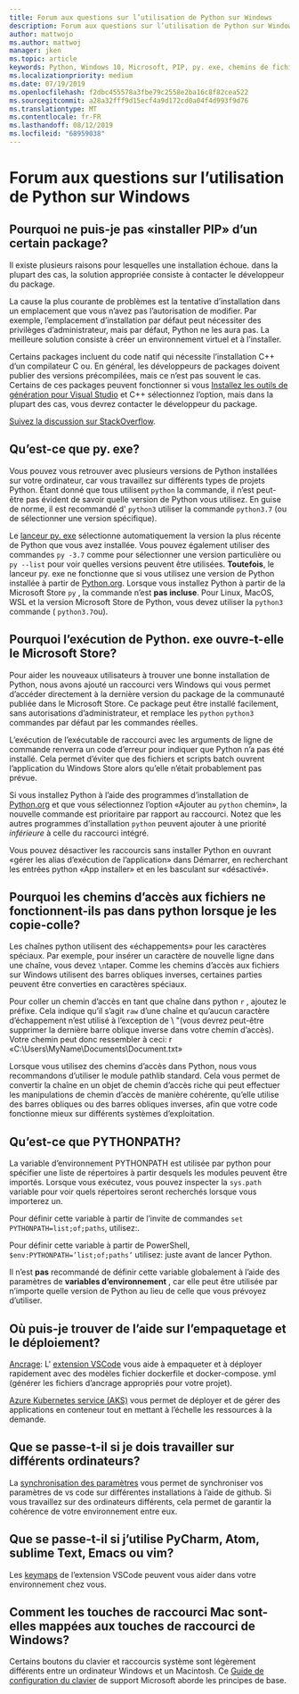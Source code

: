 ```yaml
---
title: Forum aux questions sur l’utilisation de Python sur Windows
description: Forum aux questions sur l’utilisation de Python sur Windows
author: mattwojo
ms.author: mattwoj
manager: jken
ms.topic: article
keywords: Python, Windows 10, Microsoft, PIP, py. exe, chemins de fichier, PYTHONPATH, déploiement Python, empaquetage python
ms.localizationpriority: medium
ms.date: 07/19/2019
ms.openlocfilehash: f2dbc455578a3fbe79c2558e2ba16c8f82cea522
ms.sourcegitcommit: a28a32fff9d15ecf4a9d172cd0a04f4d993f9d76
ms.translationtype: MT
ms.contentlocale: fr-FR
ms.lasthandoff: 08/12/2019
ms.locfileid: "68959038"
---
```

# <a name="frequently-asked-questions-about-using-python-on-windows"></a>Forum aux questions sur l’utilisation de Python sur Windows

## <a name="why-cant-i-pip-install-a-certain-package"></a>Pourquoi ne puis-je pas «installer PIP» d’un certain package?

Il existe plusieurs raisons pour lesquelles une installation échoue. dans la plupart des cas, la solution appropriée consiste à contacter le développeur du package.

La cause la plus courante de problèmes est la tentative d’installation dans un emplacement que vous n’avez pas l’autorisation de modifier. Par exemple, l’emplacement d’installation par défaut peut nécessiter des privilèges d’administrateur, mais par défaut, Python ne les aura pas. La meilleure solution consiste à créer un environnement virtuel et à l’installer.

Certains packages incluent du code natif qui nécessite l’installation C++ d’un compilateur C ou. En général, les développeurs de packages doivent publier des versions précompilées, mais ce n’est pas souvent le cas. Certains de ces packages peuvent fonctionner si vous [Installez les outils de génération pour Visual Studio](https://visualstudio.microsoft.com/downloads/#build-tools-for-visual-studio-2019) et C++ sélectionnez l’option, mais dans la plupart des cas, vous devrez contacter le développeur du package.

[Suivez la discussion sur StackOverflow](https://stackoverflow.com/questions/4750806/how-do-i-install-pip-on-windows/12476379).

## <a name="what-is-pyexe"></a>Qu’est-ce que py. exe?

Vous pouvez vous retrouver avec plusieurs versions de Python installées sur votre ordinateur, car vous travaillez sur différents types de projets Python. Étant donné que tous utilisent `python` la commande, il n’est peut-être pas évident de savoir quelle version de Python vous utilisez. En guise de norme, il est recommandé d' `python3` utiliser la commande `python3.7` (ou de sélectionner une version spécifique).

Le [lanceur py. exe](https://docs.python.org/3/using/windows.html#launcher) sélectionne automatiquement la version la plus récente de Python que vous avez installée. Vous pouvez également utiliser des commandes `py -3.7` comme pour sélectionner une version particulière ou `py --list` pour voir quelles versions peuvent être utilisées. **Toutefois**, le lanceur py. exe ne fonctionne que si vous utilisez une version de Python installée à partir de [Python.org](https://www.python.org/downloads/windows/). Lorsque vous installez Python à partir de la Microsoft Store `py` , la commande n’est **pas incluse**. Pour Linux, MacOS, WSL et la version Microsoft Store de Python, vous devez utiliser la `python3` commande ( `python3.7`ou).

## <a name="why-does-running-pythonexe-open-the-microsoft-store"></a>Pourquoi l’exécution de Python. exe ouvre-t-elle le Microsoft Store?

Pour aider les nouveaux utilisateurs à trouver une bonne installation de Python, nous avons ajouté un raccourci vers Windows qui vous permet d’accéder directement à la dernière version du package de la communauté publiée dans le Microsoft Store. Ce package peut être installé facilement, sans autorisations d’administrateur, et remplace les `python` `python3` commandes par défaut par les commandes réelles.

L’exécution de l’exécutable de raccourci avec les arguments de ligne de commande renverra un code d’erreur pour indiquer que Python n’a pas été installé. Cela permet d’éviter que des fichiers et scripts batch ouvrent l’application du Windows Store alors qu’elle n’était probablement pas prévue.

Si vous installez Python à l’aide des programmes d’installation de [Python.org](https://www.python.org/downloads/windows/) et que vous sélectionnez l’option «Ajouter au `python` chemin», la nouvelle commande est prioritaire par rapport au raccourci. Notez que les autres programmes d’installation `python` peuvent ajouter à une priorité _inférieure_ à celle du raccourci intégré.

Vous pouvez désactiver les raccourcis sans installer Python en ouvrant «gérer les alias d’exécution de l’application» dans Démarrer, en recherchant les entrées python «App installer» et en les basculant sur «désactivé».

## <a name="why-dont-file-paths-work-in-python-when-i-copy-paste-them"></a>Pourquoi les chemins d’accès aux fichiers ne fonctionnent-ils pas dans python lorsque je les copie-colle?

Les chaînes python utilisent des «échappements» pour les caractères spéciaux. Par exemple, pour insérer un caractère de nouvelle ligne dans une chaîne, vous devez `\n`taper. Comme les chemins d’accès aux fichiers sur Windows utilisent des barres obliques inverses, certaines parties peuvent être converties en caractères spéciaux.

Pour coller un chemin d’accès en tant que chaîne dans python `r` , ajoutez le préfixe. Cela indique qu’il s’agit `raw` d’une chaîne et qu’aucun caractère d’échappement n’est utilisé à l’exception de \ "(vous devrez peut-être supprimer la dernière barre oblique inverse dans votre chemin d’accès). Votre chemin peut donc ressembler à ceci: r «C:\Users\MyName\Documents\Document.txt»

Lorsque vous utilisez des chemins d’accès dans Python, nous vous recommandons d’utiliser le module pathlib standard. Cela vous permet de convertir la chaîne en un objet de chemin d’accès riche qui peut effectuer les manipulations de chemin d’accès de manière cohérente, qu’elle utilise des barres obliques ou des barres obliques inverses, afin que votre code fonctionne mieux sur différents systèmes d’exploitation.

## <a name="what-is-pythonpath"></a>Qu’est-ce que PYTHONPATH?

La variable d’environnement PYTHONPATH est utilisée par python pour spécifier une liste de répertoires à partir desquels les modules peuvent être importés. Lorsque vous exécutez, vous pouvez inspecter la `sys.path` variable pour voir quels répertoires seront recherchés lorsque vous importerez un.

Pour définir cette variable à partir de l’invite de commandes `set PYTHONPATH=list;of;paths`, utilisez:.

Pour définir cette variable à partir de PowerShell, `$env:PYTHONPATH=’list;of;paths’` utilisez: juste avant de lancer Python.

Il n’est **pas** recommandé de définir cette variable globalement à l’aide des paramètres de **variables d’environnement** , car elle peut être utilisée par n’importe quelle version de Python au lieu de celle que vous prévoyez d’utiliser.

## <a name="where-can-i-find-help-with-packaging-and-deployment"></a>Où puis-je trouver de l’aide sur l’empaquetage et le déploiement?

[Ancrage](https://code.visualstudio.com/docs/azure/docker): L' [extension VSCode](https://code.visualstudio.com/docs/azure/docker) vous aide à empaqueter et à déployer rapidement avec des modèles fichier dockerfile et docker-compose. yml (générer les fichiers d’ancrage appropriés pour votre projet).

[Azure Kubernetes service (AKS)](https://docs.microsoft.com/azure/aks/) vous permet de déployer et de gérer des applications en conteneur tout en mettant à l’échelle les ressources à la demande.

## <a name="what-if-i-need-to-work-across-different-machines"></a>Que se passe-t-il si je dois travailler sur différents ordinateurs?

La [synchronisation des paramètres](https://marketplace.visualstudio.com/items?itemName=Shan.code-settings-sync) vous permet de synchroniser vos paramètres de vs code sur différentes installations à l’aide de github. Si vous travaillez sur des ordinateurs différents, cela permet de garantir la cohérence de votre environnement entre eux.

## <a name="what-if-im-used-to-using-pycharm-atom-sublime-text-emacs-or-vim"></a>Que se passe-t-il si j’utilise PyCharm, Atom, sublime Text, Emacs ou vim?

Les [keymaps](https://marketplace.visualstudio.com/search?target=VSCode&category=Keymaps&sortBy=Downloads) de l’extension VSCode peuvent vous aider dans votre environnement chez vous.

## <a name="how-do-mac-shortcut-keys-map-to-windows-shortcut-keys"></a>Comment les touches de raccourci Mac sont-elles mappées aux touches de raccourci de Windows?

Certains boutons du clavier et raccourcis système sont légèrement différents entre un ordinateur Windows et un Macintosh. Ce [Guide de configuration du clavier](https://support.microsoft.com/help/970299/keyboard-mappings-using-a-pc-keyboard-on-a-macintosh) de support Microsoft aborde les principes de base.
